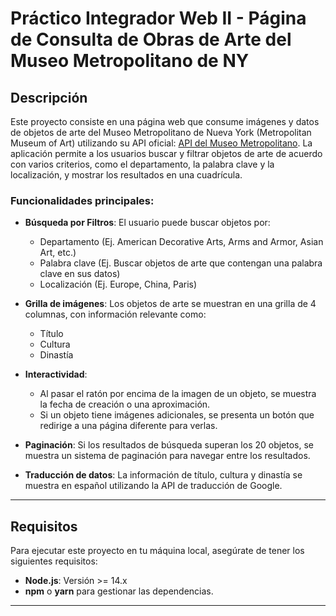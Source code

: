 # Práctico Integrador Web II - Página de Consulta de Obras de Arte del Museo Metropolitano de NY

## Descripción

Este proyecto consiste en una página web que consume imágenes y datos de objetos de arte del Museo Metropolitano de Nueva York (Metropolitan Museum of Art) utilizando su API oficial: [API del Museo Metropolitano](https://collectionapi.metmuseum.org). La aplicación permite a los usuarios buscar y filtrar objetos de arte de acuerdo con varios criterios, como el departamento, la palabra clave y la localización, y mostrar los resultados en una cuadrícula.

### Funcionalidades principales:
- **Búsqueda por Filtros**: El usuario puede buscar objetos por:
  - Departamento (Ej. American Decorative Arts, Arms and Armor, Asian Art, etc.)
  - Palabra clave (Ej. Buscar objetos de arte que contengan una palabra clave en sus datos)
  - Localización (Ej. Europe, China, Paris)
  
- **Grilla de imágenes**: Los objetos de arte se muestran en una grilla de 4 columnas, con información relevante como:
  - Título
  - Cultura
  - Dinastía

- **Interactividad**:
  - Al pasar el ratón por encima de la imagen de un objeto, se muestra la fecha de creación o una aproximación.
  - Si un objeto tiene imágenes adicionales, se presenta un botón que redirige a una página diferente para verlas.

- **Paginación**: Si los resultados de búsqueda superan los 20 objetos, se muestra un sistema de paginación para navegar entre los resultados.

- **Traducción de datos**: La información de título, cultura y dinastía se muestra en español utilizando la API de traducción de Google.

---

## Requisitos

Para ejecutar este proyecto en tu máquina local, asegúrate de tener los siguientes requisitos:

- **Node.js**: Versión >= 14.x
- **npm** o **yarn** para gestionar las dependencias.

---
